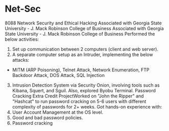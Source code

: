 # Net-Sec
8088 Network Security and Ethical Hacking
Associated with Georgia State University - J. Mack Robinson College of Business Associated with Georgia State University - J. Mack Robinson College of Business
Performed the below activities:
1. Set up communication between 2 computers (client and web server).
2. A separate computer setup as an Intruder, implementing the below attacks:
- MITM (ARP Poisoning), Telnet Attack, Network Enumeration, FTP Backdoor Attack, DOS Attack, SQL Injection
3. Intrusion Detection System via Security Onion, involving tools such as Kibana, Squert, and Sguil. Also, explored Byobu Terminal.
Password Cracking Extra Credit ProjectWorked on "John the Ripper" and "Hashcat" to run password cracking on 5-6 users with different complexity of passwords for 2+ weeks.
Got hands-on experience with:
1. User Account Management at the OS level.
2. Good and bad password policies.
3. Password cracking 
